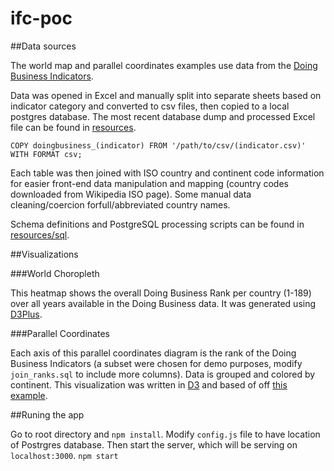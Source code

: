 # ifc-poc

##Data sources

The world map and parallel coordinates examples use data from the [Doing Business Indicators](http://www.doingbusiness.org/). 

Data was opened in Excel and manually split into separate sheets based on indicator category and converted to csv files, then copied to a local postgres database. The most recent database dump and processed Excel file can be found in [resources](http:github.com/16NWallace/ifc-poc/tree/master/resources).

```COPY doingbusiness_(indicator) FROM '/path/to/csv/(indicator.csv)' WITH FORMAT csv;```

Each table was then joined with ISO country and continent code information for easier front-end data manipulation and mapping (country codes downloaded from Wikipedia ISO page). Some manual data cleaning/coercion forfull/abbreviated country names.

Schema definitions and PostgreSQL processing scripts can be found in [resources/sql](http:github.com/16NWallace/ifc-poc/tree/master/resources/sql).

##Visualizations

###World Choropleth
 
 This heatmap shows the overall Doing Business Rank per country (1-189) over all years available in the Doing Business data. It was generated using [D3Plus](http://d3plus.org).

###Parallel Coordinates

Each axis of this parallel coordinates diagram is the rank of the Doing Business Indicators (a subset were chosen for demo purposes, modify `join_ranks.sql` to include more columns). Data is grouped and colored by continent. This visualization was written in [D3](http://d3js.org/) and based of off [this example](http://bl.ocks.org/jasondavies/1341281).

##Runing the app

Go to root directory and `npm install`. Modify `config.js` file to have location of Postrgres database. Then start the server, which will be serving on `localhost:3000`.
```npm start```
